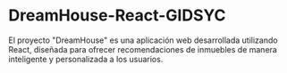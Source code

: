 # DreamHouse-React-GIDSYC
 El proyecto "DreamHouse" es una aplicación web desarrollada utilizando React, diseñada para ofrecer recomendaciones de inmuebles de manera inteligente y personalizada a los usuarios. 
